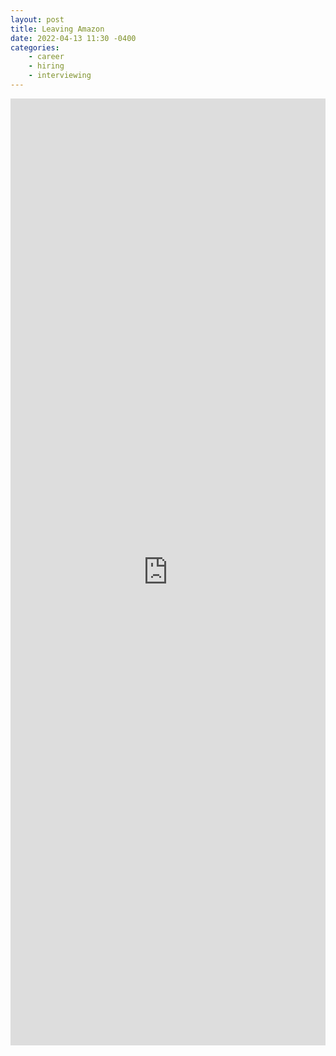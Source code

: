 ```yaml
---
layout: post
title: Leaving Amazon
date: 2022-04-13 11:30 -0400
categories: 
    - career 
    - hiring
    - interviewing
---
```

<iframe src="https://www.linkedin.com/embed/feed/update/urn:li:share:6919995369711906816" height="1515" width="504" frameborder="0" allowfullscreen="" title="Embedded post"></iframe>
